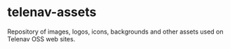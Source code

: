 # telenav-assets
Repository of images, logos, icons, backgrounds and other assets used on Telenav OSS web sites.

